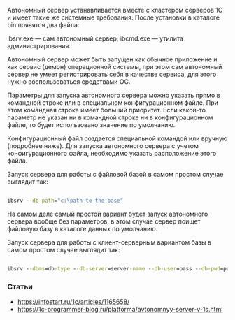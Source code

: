Автономный сервер устанавливается вместе с кластером серверов 1С и имеет такие же системные требования. После установки в каталоге bin появятся два файла:

ibsrv.exe — сам автономный сервер;
ibcmd.exe — утилита администрирования.


Автономный сервер может быть запущен как обычное приложение и как сервис (демон) операционной системы, при этом сам автономный сервер не умеет регистрировать себя в качестве сервиса, для этого нужно воспользоваться средствами ОС.

Параметры для запуска автономного сервера можно указать прямо в командной строке или в специальном конфигурационном файле. При этом командная строка имеет больший приоритет. Если какой-то параметр не указан ни в командной строке ни в конфигурационном файле, то будет использовано значение по умолчанию.

Конфигурационный файл создается специальной командой или вручную (подробнее ниже). Для запуска автономного сервера с учетом конфигурационного файла, необходимо указать расположение этого файла.

Запуск сервера для работы с файловой базой в самом простом случае выглядит так:


``` cmd

ibsrv --db-path="c:\path-to-the-base"

```

На самом деле самый простой вариант будет запуск автономного сервера вообще без параметров, в этом случае сервер поищет файловую базу в каталоге данных по умолчанию.

Запуск сервера для работы с клиент-серверным вариантом базы в самом простом случае выглядит так:

``` cmd 

ibsrv --dbms=db-type --db-server=server-name --db-user=pass --db-pwd=pass --db-name=db-name

```

### Статьи

 - https://infostart.ru/1c/articles/1165658/
 - https://1c-programmer-blog.ru/platforma/avtonomnyy-server-v-1s.html
  